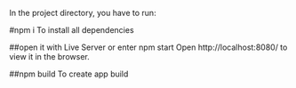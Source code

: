 In the project directory, you have to run:


#npm i
To install all dependencies


##open it with Live Server or enter npm start
Open http://localhost:8080/ to view it in the browser.


##npm build
To create app build
